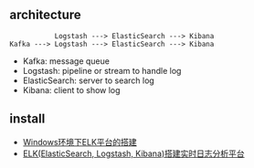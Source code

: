 ## architecture

```
           Logstash ---> ElasticSearch ---> Kibana
Kafka ---> Logstash ---> ElasticSearch ---> Kibana
```

- Kafka: message queue
- Logstash: pipeline or stream to handle log
- ElasticSearch: server to search log
- Kibana: client to show log

## install

- [Windows环境下ELK平台的搭建](https://www.cnblogs.com/pilihaotian/p/5805525.html)
- [ELK(ElasticSearch, Logstash, Kibana)搭建实时日志分析平台](https://my.oschina.net/itblog/blog/547250)
